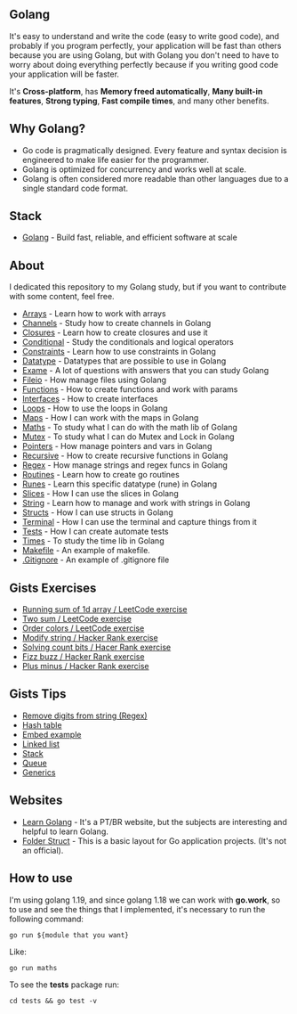 ## Golang

It's easy to understand and write the code (easy to write good code), and probably if you program perfectly, your application will be fast than others because you are using Golang, but with Golang you don't need to have to worry about doing everything perfectly because if you writing good code your application will be faster.

It's **Cross-platform**, has **Memory freed automatically**, **Many built-in features**, **Strong typing**, **Fast compile times**, and many other benefits.

## Why Golang?

- Go code is pragmatically designed. Every feature and syntax decision is engineered to make life easier for the programmer.
- Golang is optimized for concurrency and works well at scale.
- Golang is often considered more readable than other languages due to a single standard code format.

## Stack

- [Golang](https://go.dev) - Build fast, reliable, and efficient software at scale

## About

I dedicated this repository to my Golang study, but if you want to contribute with some content, feel free.

- [Arrays](https://github.com/PedroGaletti/golang/tree/main/arrays/main.go) - Learn how to work with arrays
- [Channels](https://github.com/PedroGaletti/golang/tree/main/channels/main.go) - Study how to create channels in Golang
- [Closures](https://github.com/PedroGaletti/golang/tree/main/closures/main.go) - Learn how to create closures and use it
- [Conditional](https://github.com/PedroGaletti/golang/tree/main/conditional/main.go) - Study the conditionals and logical operators
- [Constraints](https://github.com/PedroGaletti/golang/tree/main/constraints/main.go) - Learn how to use constraints in Golang
- [Datatype](https://github.com/PedroGaletti/golang/tree/main/datatype/main.go) - Datatypes that are possible to use in Golang
- [Exame](https://github.com/PedroGaletti/golang/tree/main/exame/main.go) - A lot of questions with answers that you can study Golang
- [Fileio](https://github.com/PedroGaletti/golang/tree/main/fileio/main.go) - How manage files using Golang
- [Functions](https://github.com/PedroGaletti/golang/tree/main/functions/main.go) - How to create functions and work with params
- [Interfaces](https://github.com/PedroGaletti/golang/tree/main/interfaces/main.go) - How to create interfaces
- [Loops](https://github.com/PedroGaletti/golang/tree/main/loops/main.go) - How to use the loops in Golang
- [Maps](https://github.com/PedroGaletti/golang/tree/main/maps/main.go) - How I can work with the maps in Golang
- [Maths](https://github.com/PedroGaletti/golang/tree/main/maths/main.go) - To study what I can do with the math lib of Golang
- [Mutex](https://github.com/PedroGaletti/golang/tree/main/mutex/main.go) - To study what I can do Mutex and Lock in Golang
- [Pointers](https://github.com/PedroGaletti/golang/tree/main/pointers/main.go) - How manage pointers and vars in Golang
- [Recursive](https://github.com/PedroGaletti/golang/tree/main/recursive/main.go) - How to create recursive functions in Golang
- [Regex](https://github.com/PedroGaletti/golang/tree/main/regex/main.go) - How manage strings and regex funcs in Golang
- [Routines](https://github.com/PedroGaletti/golang/tree/main/routines/main.go) - Learn how to create go routines
- [Runes](https://github.com/PedroGaletti/golang/tree/main/runes/main.go) - Learn this specific datatype (rune) in Golang
- [Slices](https://github.com/PedroGaletti/golang/tree/main/slices/main.go) - How I can use the slices in Golang
- [String](https://github.com/PedroGaletti/golang/tree/main/string/main.go) - Learn how to manage and work with strings in Golang
- [Structs](https://github.com/PedroGaletti/golang/tree/main/structs/main.go) - How I can use structs in Golang
- [Terminal](https://github.com/PedroGaletti/golang/tree/main/terminal/main.go) - How I can use the terminal and capture things from it
- [Tests](https://github.com/PedroGaletti/golang/tree/main/tests/main.go) - How I can create automate tests
- [Times](https://github.com/PedroGaletti/golang/tree/main/times/main.go) - To study the time lib in Golang
- [Makefile](https://github.com/PedroGaletti/golang/tree/main/makefile) - An example of makefile.
- [.Gitignore](https://github.com/PedroGaletti/golang/tree/main/.gitignore) - An example of .gitignore file

## Gists Exercises

- [Running sum of 1d array / LeetCode exercise](https://gist.github.com/PedroGaletti/e981ead83319828099f298dc7068ccb0)
- [Two sum / LeetCode exercise](https://gist.github.com/PedroGaletti/ab48bf2414391ae1b2badb0627f55dfb)
- [Order colors / LeetCode exercise](https://gist.github.com/PedroGaletti/9b3f81c5740ef087f37f81de9e425376)
- [Modify string / Hacker Rank exercise](https://gist.github.com/PedroGaletti/f293c73a4fa696dfd11a76972e3db6e0)
- [Solving count bits / Hacer Rank exercise](https://gist.github.com/PedroGaletti/97ad7f39dbcb81f92963c499581e6248)
- [Fizz buzz / Hacker Rank exercise](https://gist.github.com/PedroGaletti/fd1fa4bf36f2a2e14d4f7ea924337a62)
- [Plus minus / Hacker Rank exercise](https://gist.github.com/PedroGaletti/8ddaf0553ff22364b7ef8ae7fed8f59f)

## Gists Tips

- [Remove digits from string (Regex)](https://gist.github.com/PedroGaletti/ac2e106d6808079c27fb6c4f364137c8)
- [Hash table](https://gist.github.com/PedroGaletti/630f3d5f343a74b386c1e0325516e783)
- [Embed example](https://gist.github.com/PedroGaletti/d8fc0710980eb28f97b555f9be6aee10)
- [Linked list](https://gist.github.com/PedroGaletti/314e2104a3921cc9b6767bef69a82af4)
- [Stack](https://gist.github.com/PedroGaletti/89a4e3d78ad200ea85427e515ff4adfa)
- [Queue](https://gist.github.com/PedroGaletti/5c6b8afc13ab34ebbb2bf4bdd6c3f70f)
- [Generics](https://gist.github.com/PedroGaletti/9e4f7fe3aa95b26b66c4fb9e3dce580d)

## Websites

- [Learn Golang](https://aprendagolang.com.br) - It's a PT/BR website, but the subjects are interesting and helpful to learn Golang.
- [Folder Struct](https://github.com/golang-standards/project-layout) - This is a basic layout for Go application projects. (It's not an official).

## How to use

I'm using golang 1.19, and since golang 1.18 we can work with **go.work**, so to use and see the things that I implemented, it's necessary to run the following command:

```
go run ${module that you want}
```

Like:

```
go run maths
```

To see the **tests** package run:

```
cd tests && go test -v
```

